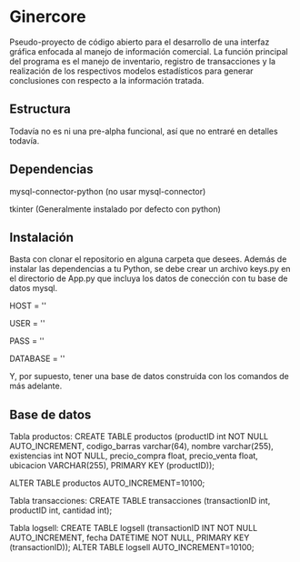 # Ginercore

Pseudo-proyecto de código abierto para el desarrollo de una interfaz gráfica enfocada al manejo de información comercial. La función principal del programa es el manejo de inventario, registro de transacciones y la realización de los respectivos modelos estadísticos para generar conclusiones con respecto a la información tratada. 


## Estructura

Todavía no es ni una pre-alpha funcional, así que no entraré en detalles todavía.

## Dependencias

mysql-connector-python (no usar mysql-connector)

tkinter (Generalmente instalado por defecto con python)

## Instalación

Basta con clonar el repositorio en alguna carpeta que desees. Además de instalar las dependencias a tu Python, se debe crear un archivo keys.py en el directorio de App.py que incluya los datos de conección con tu base de datos mysql.

HOST = ''

USER = ''

PASS = ''

DATABASE = ''

Y, por supuesto, tener una base de datos construida con los comandos de más adelante.

## Base de datos

Tabla productos:
CREATE TABLE productos (productID int NOT NULL AUTO_INCREMENT, codigo_barras varchar(64), nombre varchar(255), existencias int NOT NULL, precio_compra float, precio_venta float, ubicacion VARCHAR(255), PRIMARY KEY (productID));

ALTER TABLE productos AUTO_INCREMENT=10100;

Tabla transacciones:
CREATE TABLE transacciones (transactionID int, productID int, cantidad int);

Tabla logsell:
CREATE TABLE logsell (transactionID INT NOT NULL AUTO_INCREMENT, fecha DATETIME NOT NULL, PRIMARY KEY (transactionID));
ALTER TABLE logsell AUTO_INCREMENT=10100;
